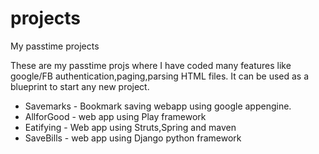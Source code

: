 projects
========

My passtime projects

These are my passtime projs where I have coded many features like google/FB authentication,paging,parsing HTML files.
It can be used as a blueprint to start any new project.

- Savemarks - Bookmark saving webapp using google appengine.
- AllforGood - web app using Play framework
- Eatifying - Web app using Struts,Spring and maven
- SaveBills - web app using Django python framework
